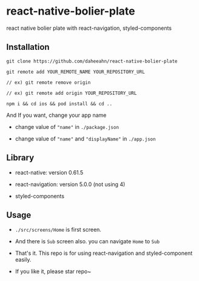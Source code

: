 # react-native-bolier-plate

react native bolier plate with react-navigation, styled-components

## Installation

`git clone https://github.com/daheeahn/react-native-bolier-plate`

`git remote add YOUR_REMOTE_NAME YOUR_REPOSITORY_URL`

`// ex) git remote remove origin`

`// ex) git remote add origin YOUR_REPOSITORY_URL`

`npm i && cd ios && pod install && cd ..`

And If you want, change your app name

- change value of `"name"` in `./package.json`

- change value of `"name"` and `"displayName"` in `./app.json`

## Library

- react-native: version 0.61.5

- react-navigation: version 5.0.0 (not using 4)

- styled-components

## Usage

- `./src/screens/Home` is first screen.

- And there is `Sub` screen also. you can navigate `Home` to `Sub`

- That's it. This repo is for using react-navigation and styled-component easily.

- If you like it, please star repo~
